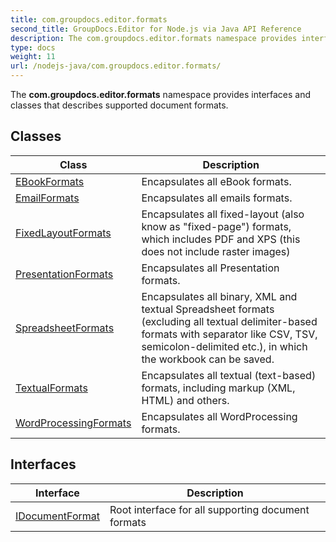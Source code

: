 ```yaml
---
title: com.groupdocs.editor.formats
second_title: GroupDocs.Editor for Node.js via Java API Reference
description: The com.groupdocs.editor.formats namespace provides interfaces and classes that describes supported document formats.
type: docs
weight: 11
url: /nodejs-java/com.groupdocs.editor.formats/
---
```


The **com.groupdocs.editor.formats** namespace provides interfaces and classes that describes supported document formats.


## Classes

| Class | Description |
| --- | --- |
| [EBookFormats](../com.groupdocs.editor.formats/ebookformats) | Encapsulates all eBook formats. |
| [EmailFormats](../com.groupdocs.editor.formats/emailformats) | Encapsulates all emails formats. |
| [FixedLayoutFormats](../com.groupdocs.editor.formats/fixedlayoutformats) | Encapsulates all fixed-layout (also know as "fixed-page") formats, which includes PDF and XPS (this does not include raster images) |
| [PresentationFormats](../com.groupdocs.editor.formats/presentationformats) | Encapsulates all Presentation formats. |
| [SpreadsheetFormats](../com.groupdocs.editor.formats/spreadsheetformats) | Encapsulates all binary, XML and textual Spreadsheet formats (excluding all textual delimiter-based formats with separator like CSV, TSV, semicolon-delimited etc.), in which the workbook can be saved. |
| [TextualFormats](../com.groupdocs.editor.formats/textualformats) | Encapsulates all textual (text-based) formats, including markup (XML, HTML) and others. |
| [WordProcessingFormats](../com.groupdocs.editor.formats/wordprocessingformats) | Encapsulates all WordProcessing formats. |

## Interfaces

| Interface | Description |
| --- | --- |
| [IDocumentFormat](../com.groupdocs.editor.formats/idocumentformat) | Root interface for all supporting document formats |
